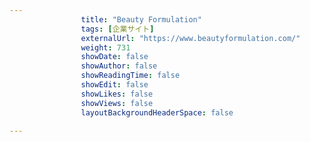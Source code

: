 ---
                title: "Beauty Formulation"
                tags: [企業サイト]
                externalUrl: "https://www.beautyformulation.com/"
                weight: 731
                showDate: false
                showAuthor: false
                showReadingTime: false
                showEdit: false
                showLikes: false
                showViews: false
                layoutBackgroundHeaderSpace: false
                ---

